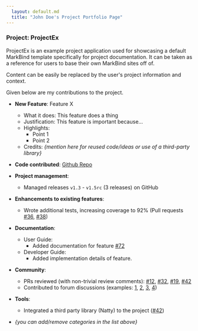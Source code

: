 ```yaml
---
  layout: default.md
  title: "John Doe's Project Portfolio Page"
---
```


### Project: ProjectEx

ProjectEx is an example project application used for showcasing a default MarkBind template specifically for project documentation. It can be taken as a reference for users to base their own MarkBind sites off of.

<box type="tip" seamless>
    Content can be easily be replaced by the user's project information and context.
</box>

Given below are my contributions to the project.

* **New Feature**: Feature X
  * What it does: This feature does a thing
  * Justification: This feature is important because...
  * Highlights:
    * Point 1
    * Point 2
  * Credits: *{mention here for reused code/ideas or use of a third-party library}*

* **Code contributed**: [Github Repo]()

* **Project management**:
  * Managed releases `v1.3` - `v1.5rc` (3 releases) on GitHub

* **Enhancements to existing features**:
  * Wrote additional tests, increasing coverage to 92% (Pull requests [\#36](), [\#38]())

* **Documentation**:
  * User Guide:
    * Added documentation for feature [\#72]()
  * Developer Guide:
    * Added implementation details of feature.

* **Community**:
  * PRs reviewed (with non-trivial review comments): [\#12](), [\#32](), [\#19](), [\#42]()
  * Contributed to forum discussions (examples: [1](), [2](), [3](), [4]())

* **Tools**:
  * Integrated a third party library (Natty) to the project ([\#42]())

* _{you can add/remove categories in the list above}_

